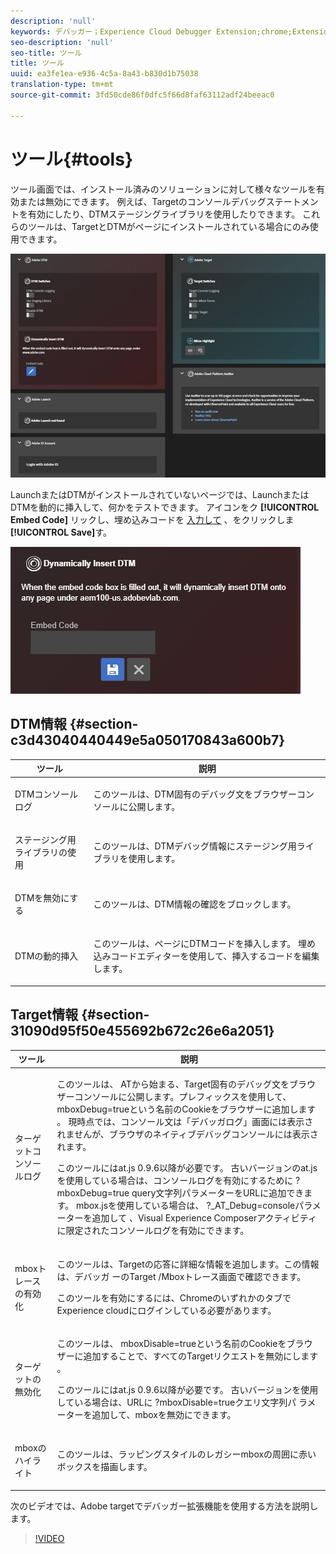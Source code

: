 ```yaml
---
description: 'null'
keywords: デバッガー；Experience Cloud Debugger Extension;chrome;Extension；ツール；dtm;Target
seo-description: 'null'
seo-title: ツール
title: ツール
uuid: ea3fe1ea-e936-4c5a-8a43-b830d1b75038
translation-type: tm+mt
source-git-commit: 3fd50cde86f0dfc5f66d8faf63112adf24beeac0

---
```



# ツール{#tools}

ツール画面では、インストール済みのソリューションに対して様々なツールを有効または無効にできます。 例えば、Targetのコンソールデバッグステートメントを有効にしたり、DTMステージングライブラリを使用したりできます。 これらのツールは、TargetとDTMがページにインストールされている場合にのみ使用できます。

![](assets/tools.jpg)

LaunchまたはDTMがインストールされていないページでは、LaunchまたはDTMを動的に挿入して、何かをテストできます。 アイコンをク **[!UICONTROL Embed Code]** リックし、埋め込みコードを [入力して](https://experiencecloud.adobe.com/resources/help/en_US/dtm/deployment.html) 、をクリックしま **[!UICONTROL Save]**&#x200B;す。

![](assets/tools-embedcode.jpg)

## DTM情報 {#section-c3d43040440449e5a050170843a600b7}

<table id="table_04625C3319134E169A35DB74C1D1FB31"> 
 <thead> 
  <tr> 
   <th colname="col1" class="entry"> ツール </th> 
   <th colname="col2" class="entry"> 説明 </th> 
  </tr>
 </thead>
 <tbody> 
  <tr> 
   <td colname="col1"> <p> DTMコンソールログ </p> </td> 
   <td colname="col2"> <p>このツールは、DTM固有のデバッグ文をブラウザーコンソールに公開します。 </p> </td> 
  </tr> 
  <tr> 
   <td colname="col1"> <p>ステージング用ライブラリの使用 </p> </td> 
   <td colname="col2"> <p>このツールは、DTMデバッグ情報にステージング用ライブラリを使用します。 </p> </td> 
  </tr> 
  <tr> 
   <td colname="col1"> <p>DTMを無効にする </p> </td> 
   <td colname="col2"> <p>このツールは、DTM情報の確認をブロックします。 </p> </td> 
  </tr> 
  <tr> 
   <td colname="col1"> <p> DTMの動的挿入 </p> </td> 
   <td colname="col2"> <p> このツールは、ページにDTMコードを挿入します。 埋め込みコードエディターを使用して、挿入するコードを編集します。 </p> </td> 
  </tr> 
 </tbody> 
</table>

## Target情報 {#section-31090d95f50e455692b672c26e6a2051}

<table id="table_A71D269B49F4417599EBACA44D5CCF4F"> 
 <thead> 
  <tr> 
   <th colname="col1" class="entry"> ツール </th> 
   <th colname="col2" class="entry"> 説明 </th> 
  </tr>
 </thead>
 <tbody> 
  <tr> 
   <td colname="col1"> <p>ターゲットコンソールログ </p> </td> 
   <td colname="col2"> <p><span class="codeph"> このツールは、 </span> ATから始まる、Target固有のデバッグ文をブラウザーコンソールに公開します。プレフィックスを使用して、 <span class="codeph"> mboxDebug=trueという名前のCookieをブラウザーに追加します</span> 。 現時点では、コンソール文は「デバッガログ」画面には表示されませんが、ブラウザのネイティブデバッグコンソールには表示されます。 </p> <p> このツールにはat.js 0.9.6以降が必要です。 古いバージョンのat.jsを使用している場合は、コンソールログを有効にするために <span class="codeph"> ?mboxDebug=true</span> query文字列パラメーターをURLに追加できます。 mbox.jsを使用している場合は、 <span class="codeph"> ?_AT_Debug=consoleパラメーターを追加して</span> 、Visual Experience Composerアクティビティに限定されたコンソールログを有効にできます。 </p> </td> 
  </tr> 
  <tr> 
   <td colname="col1"> <p> mboxトレースの有効化 </p> </td> 
   <td colname="col2"> <p>このツールは、Targetの応答に詳細な情報を追加します。この情報は、デバッガ <span class="uicontrol"> ーのTarget</span> /Mboxトレース画面で確認できます。 </p> <p> このツールを有効にするには、ChromeのいずれかのタブでExperience cloudにログインしている必要があります。 </p> </td> 
  </tr> 
  <tr> 
   <td colname="col1"> <p>ターゲットの無効化 </p> </td> 
   <td colname="col2"> <p>このツールは、 <span class="codeph"> mboxDisable=trueという名前のCookieをブラウザーに追加することで、すべてのTargetリクエストを無効にします</span> 。 </p> <p> このツールにはat.js 0.9.6以降が必要です。 古いバージョンを使用している場合は、URLに <span class="codeph"> ?mboxDisable=trueクエリ文字列パ </span>ラメーターを追加して、mboxを無効にできます。 </p> </td> 
  </tr> 
  <tr> 
   <td colname="col1"> <p> mboxのハイライト </p> </td> 
   <td colname="col2"> <p> このツールは、ラッピングスタイルのレガシーmboxの周囲に赤いボックスを描画します。 </p> </td> 
  </tr> 
 </tbody> 
</table>

次のビデオでは、Adobe targetでデバッガー拡張機能を使用する方法を説明します。

>[!VIDEO](https://video.tv.adobe.com/v/23115t2/?captions=jpn)
